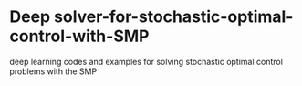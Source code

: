 # Deep solver-for-stochastic-optimal-control-with-SMP
deep learning codes  and examples for solving stochastic optimal control problems with the SMP
